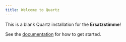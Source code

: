 ```yaml
---
title: Welcome to Quartz
---
```


This is a blank Quartz installation for the **Ersatzstimme**!

See the [documentation](https://quartz.jzhao.xyz) for how to get started.
